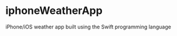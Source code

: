 iphoneWeatherApp
================

iPhone/iOS weather app built using the Swift programming language
